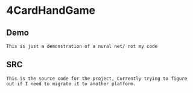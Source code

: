 # 4CardHandGame

## Demo
    This is just a demonstration of a nural net/ not my code
    
## SRC
    This is the source code for the project, Currently trying to figure out if I need to migrate it to another platform.
